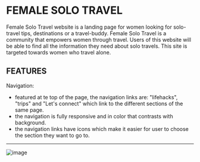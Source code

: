 # FEMALE SOLO TRAVEL

Female Solo Travel website is a landing page for women looking for solo-travel tips, destinations or a travel-buddy. Female Solo Travel is a community that empowers women through travel.
Users of this website will be able to find all the information they need about solo travels. This site is targeted towards women who travel alone.

## FEATURES
Navigation:
* featured at te top of the page, the navigation links are: "lifehacks", "trips" and "Let's connect" which link to the different sections of the same page.
* the navigation is fully responsive and in color that contrasts with background.
* the navigation links have icons which make it easier for user to choose the section they want to go to. 
---
![image](image.png)